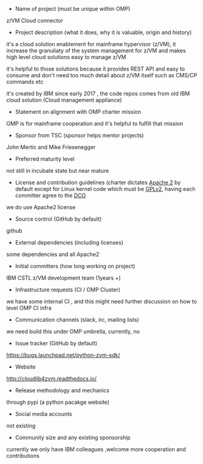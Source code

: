 * Name of project (must be unique within OMP)

z/VM Cloud connector

* Project description (what it does, why it is valuable, origin and history)

it's a cloud solution enablement for mainframe hypervisor (z/VM), it increase the granuliaty of the system management for z/VM and makes high level cloud solutions easy to manage z/VM

it's helpful to those solutions because it provides REST API and easy to consume and don't need too much detail about z/VM itself such as CMS/CP commands etc

it's created by IBM since early 2017 , the code repos comes from old IBM cloud solution (Cloud management appliance)

* Statement on alignment with OMP charter mission

OMP is for mainframe cooperation and it's helpful to fulfill that mission

* Sponsor from TSC (sponsor helps mentor projects)

John Mertic and Mike Friesenegger

* Preferred maturity level

not still in incubate state but near mature

* License and contribution guidelines (charter dictates [Apache 2](https://spdx.org/licenses/Apache-2.0.html) by default except for Linux kernel code which must be [GPLv2](https://spdx.org/licenses/GPL-2.0), having each committer agree to the [DCO](https://developercertificate.org/)

we do use Apache2 license

* Source control (GitHub by default)

github

* External dependencies (including licenses)

some dependencies and all Apache2

* Initial committers (how long working on project)

IBM CSTL z/VM development team (1years +)

* Infrastructure requests (CI / OMP Cluster)

we have some internal CI , and this might need further discussion on how to level OMP CI infra

* Communication channels (slack, irc, mailing lists)

we need build this under OMP umbrella, currently, no

* Issue tracker (GitHub by default)

https://bugs.launchpad.net/python-zvm-sdk/

* Website

http://cloudlib4zvm.readthedocs.io/

* Release methodology and mechanics

through pypi (a python pacakge website)

* Social media accounts

not existing

* Community size and any existing sponsorship

currently we only have IBM colleagues ,welcome more cooperation and contributions
